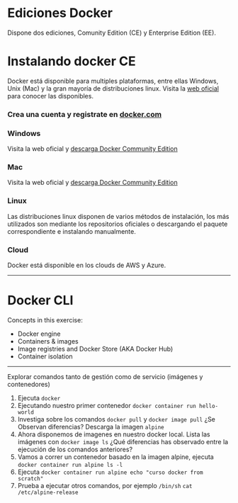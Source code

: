 # Ediciones Docker
Dispone dos ediciones, Comunity Edition (CE) y Enterprise Edition (EE).

# Instalando docker CE
Docker está disponible para multiples plataformas, entre ellas Windows, Unix (Mac) y la gran mayoría de distribuciones linux. 
Visita la [web oficial](https://docs.docker.com/install/#supported-platforms) para conocer las disponibles.

### Crea una cuenta y registrate en [docker.com](https://store.docker.com/signup?next=%2Feditions%2Fcommunity%2Fdocker-ce-desktop-windows%3Ftab%3Dreviews)

### Windows
Visita la web oficial y [descarga Docker Community Edition](https://store.docker.com/editions/community/docker-ce-desktop-windows)

### Mac
Visita la web oficial y [descarga Docker Community Edition](https://store.docker.com/editions/community/docker-ce-desktop-mac)

### Linux
Las distribuciones linux disponen de varios métodos de instalación, los más utilizados son mediante los repositorios oficiales o descargando el paquete correspondiente e instalando manualmente.

### Cloud
Docker está disponible en los clouds de AWS y Azure.

---
# Docker CLI

Concepts in this exercise:
* Docker engine
* Containers & images
* Image registries and Docker Store (AKA Docker Hub)
* Container isolation

---
Explorar comandos tanto de gestión como de servicio (imágenes y contenedores)
1. Ejecuta `docker`
2. Ejecutando nuestro primer contenedor `docker container run hello-world`
3. Investiga sobre los comandos `docker pull` y `docker image pull` ¿Se Observan diferencias? Descarga la imagen `alpine`
4. Ahora disponemos de imagenes en nuestro docker local. Lista las imágenes con `docker image ls` ¿Qué diferencias has observado entre la ejecución de los comandos anteriores?
5. Vamos a correr un contenedor basado en la imagen alpine, ejecuta `docker container run alpine ls -l` 
6. Ejecuta `docker container run alpine echo "curso docker from scratch"`
7. Prueba a ejecutar otros comandos, por ejemplo `/bin/sh` `cat /etc/alpine-release`
